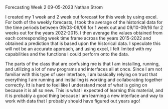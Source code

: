 
Forecasting Week 2
09-05-2023
Nathan Strom

I created my 1 week and 2 week out forecast for this week by using excel. For both of the weekly forecasts, I took the average of the historical data for the time periods between 09/03-09/09 for 1 week out and 09/10-09/16 for 2 weeks out for the years 2022-2015. I then average the values obtained from each corresponding week time frame across the years 2015-2022 and obtained a prediction that is based upon the historical data. 
I speculate this will not be an accurate approach, and using excel, I felt limited with my capabilities and the functions I could perform onto the data.  

The parts of the class that are confusing me is that I am installing, running, and utilizing a lot of new programs and interfaces all at once. Since I am not familiar with this type of user interface, I am basically relying on trust that everything I am running and instialling is working and collaborating together correctly. Itt is hard to feel like I understand most of what is going on because it is all so new. This is what I expected of learning this material, and it is probably a good thing because I am learning a new interface and way to work with data that I probably should have figured out years ago!
